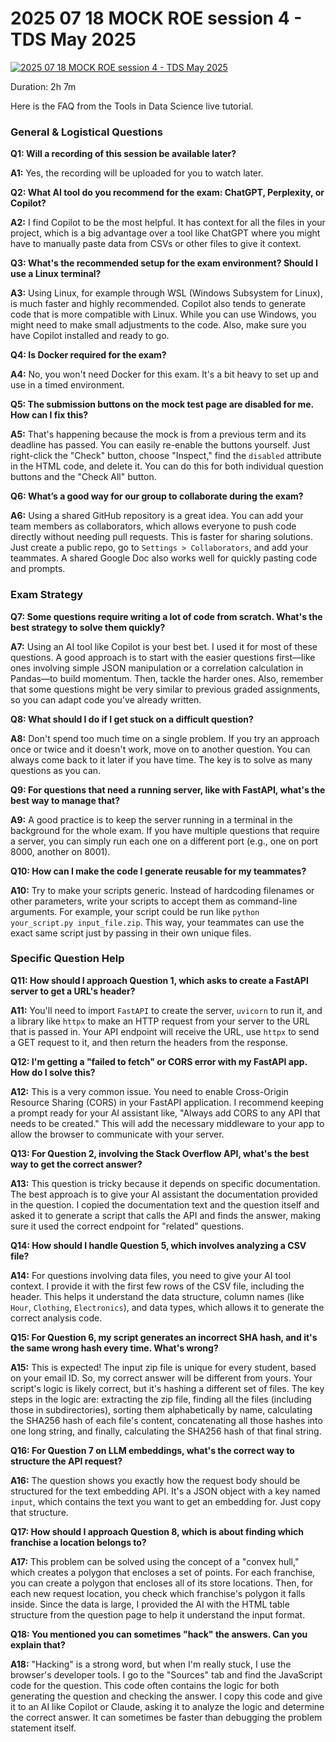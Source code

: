 # 2025 07 18 MOCK ROE  session 4 - TDS May 2025

[![2025 07 18 MOCK ROE  session 4 - TDS May 2025](https://i.ytimg.com/vi_webp/afaqw038F4Q/sddefault.webp)](https://youtu.be/afaqw038F4Q)

Duration: 2h 7m

Here is the FAQ from the Tools in Data Science live tutorial.

### **General & Logistical Questions**

**Q1: Will a recording of this session be available later?**

**A1:** Yes, the recording will be uploaded for you to watch later.

**Q2: What AI tool do you recommend for the exam: ChatGPT, Perplexity, or Copilot?**

**A2:** I find Copilot to be the most helpful. It has context for all the files in your project, which is a big advantage over a tool like ChatGPT where you might have to manually paste data from CSVs or other files to give it context.

**Q3: What's the recommended setup for the exam environment? Should I use a Linux terminal?**

**A3:** Using Linux, for example through WSL (Windows Subsystem for Linux), is much faster and highly recommended. Copilot also tends to generate code that is more compatible with Linux. While you can use Windows, you might need to make small adjustments to the code. Also, make sure you have Copilot installed and ready to go.

**Q4: Is Docker required for the exam?**

**A4:** No, you won't need Docker for this exam. It's a bit heavy to set up and use in a timed environment.

**Q5: The submission buttons on the mock test page are disabled for me. How can I fix this?**

**A5:** That's happening because the mock is from a previous term and its deadline has passed. You can easily re-enable the buttons yourself. Just right-click the "Check" button, choose "Inspect," find the `disabled` attribute in the HTML code, and delete it. You can do this for both individual question buttons and the "Check All" button.

**Q6: What’s a good way for our group to collaborate during the exam?**

**A6:** Using a shared GitHub repository is a great idea. You can add your team members as collaborators, which allows everyone to push code directly without needing pull requests. This is faster for sharing solutions. Just create a public repo, go to `Settings > Collaborators`, and add your teammates. A shared Google Doc also works well for quickly pasting code and prompts.

### **Exam Strategy**

**Q7: Some questions require writing a lot of code from scratch. What's the best strategy to solve them quickly?**

**A7:** Using an AI tool like Copilot is your best bet. I used it for most of these questions. A good approach is to start with the easier questions first—like ones involving simple JSON manipulation or a correlation calculation in Pandas—to build momentum. Then, tackle the harder ones. Also, remember that some questions might be very similar to previous graded assignments, so you can adapt code you've already written.

**Q8: What should I do if I get stuck on a difficult question?**

**A8:** Don't spend too much time on a single problem. If you try an approach once or twice and it doesn't work, move on to another question. You can always come back to it later if you have time. The key is to solve as many questions as you can.

**Q9: For questions that need a running server, like with FastAPI, what's the best way to manage that?**

**A9:** A good practice is to keep the server running in a terminal in the background for the whole exam. If you have multiple questions that require a server, you can simply run each one on a different port (e.g., one on port 8000, another on 8001).

**Q10: How can I make the code I generate reusable for my teammates?**

**A10:** Try to make your scripts generic. Instead of hardcoding filenames or other parameters, write your scripts to accept them as command-line arguments. For example, your script could be run like `python your_script.py input_file.zip`. This way, your teammates can use the exact same script just by passing in their own unique files.

### **Specific Question Help**

**Q11: How should I approach Question 1, which asks to create a FastAPI server to get a URL's header?**

**A11:** You'll need to import `FastAPI` to create the server, `uvicorn` to run it, and a library like `httpx` to make an HTTP request from your server to the URL that is passed in. Your API endpoint will receive the URL, use `httpx` to send a GET request to it, and then return the headers from the response.

**Q12: I'm getting a "failed to fetch" or CORS error with my FastAPI app. How do I solve this?**

**A12:** This is a very common issue. You need to enable Cross-Origin Resource Sharing (CORS) in your FastAPI application. I recommend keeping a prompt ready for your AI assistant like, "Always add CORS to any API that needs to be created." This will add the necessary middleware to your app to allow the browser to communicate with your server.

**Q13: For Question 2, involving the Stack Overflow API, what's the best way to get the correct answer?**

**A13:** This question is tricky because it depends on specific documentation. The best approach is to give your AI assistant the documentation provided in the question. I copied the documentation text and the question itself and asked it to generate a script that calls the API and finds the answer, making sure it used the correct endpoint for "related" questions.

**Q14: How should I handle Question 5, which involves analyzing a CSV file?**

**A14:** For questions involving data files, you need to give your AI tool context. I provide it with the first few rows of the CSV file, including the header. This helps it understand the data structure, column names (like `Hour`, `Clothing`, `Electronics`), and data types, which allows it to generate the correct analysis code.

**Q15: For Question 6, my script generates an incorrect SHA hash, and it's the same wrong hash every time. What's wrong?**

**A15:** This is expected! The input zip file is unique for every student, based on your email ID. So, my correct answer will be different from yours. Your script's logic is likely correct, but it's hashing a different set of files. The key steps in the logic are: extracting the zip file, finding all the files (including those in subdirectories), sorting them alphabetically by name, calculating the SHA256 hash of each file's content, concatenating all those hashes into one long string, and finally, calculating the SHA256 hash of that final string.

**Q16: For Question 7 on LLM embeddings, what's the correct way to structure the API request?**

**A16:** The question shows you exactly how the request body should be structured for the text embedding API. It's a JSON object with a key named `input`, which contains the text you want to get an embedding for. Just copy that structure.

**Q17: How should I approach Question 8, which is about finding which franchise a location belongs to?**

**A17:** This problem can be solved using the concept of a "convex hull," which creates a polygon that encloses a set of points. For each franchise, you can create a polygon that encloses all of its store locations. Then, for each new request location, you check which franchise's polygon it falls inside. Since the data is large, I provided the AI with the HTML table structure from the question page to help it understand the input format.

**Q18: You mentioned you can sometimes "hack" the answers. Can you explain that?**

**A18:** "Hacking" is a strong word, but when I'm really stuck, I use the browser's developer tools. I go to the "Sources" tab and find the JavaScript code for the question. This code often contains the logic for both generating the question and checking the answer. I copy this code and give it to an AI like Copilot or Claude, asking it to analyze the logic and determine the correct answer. It can sometimes be faster than debugging the problem statement itself.
